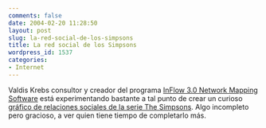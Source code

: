```yaml
---
comments: false
date: 2004-02-20 11:28:50
layout: post
slug: la-red-social-de-los-simpsons
title: La red social de los Simpsons
wordpress_id: 1537
categories:
- Internet
---
```


Valdis Krebs consultor  y creador del programa [InFlow 3.0 Network Mapping Software](http://www.orgnet.com/inflow3.html) está experimentando bastante a tal punto de crear un curioso [gráfico de relaciones sociales de la serie The Simpsons](http://www.orgnet.com/simpsons.png). Algo incompleto pero gracioso, a ver quien tiene tiempo de completarlo más.




 
